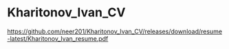 # Kharitonov_Ivan_CV

https://github.com/neer201/Kharitonov_Ivan_CV/releases/download/resume-latest/Kharitonov_Ivan_resume.pdf
